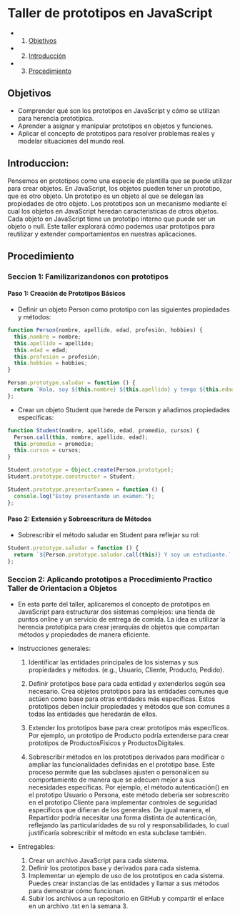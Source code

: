 # Taller de prototipos en JavaScript

- 1. [Objetivos](#Objetivos)
- 2. [Introducción](#Introducción)
- 3. [Procedimiento](#Procedimiento)

## Objetivos

- Comprender qué son los prototipos en JavaScript y cómo se utilizan para herencia prototípica.
- Aprender a asignar y manipular prototipos en objetos y funciones.
- Aplicar el concepto de prototipos para resolver problemas reales y modelar situaciones del mundo real.

## Introduccion:

Pensemos en prototipos como una especie de plantilla que se puede utilizar para crear objetos. En JavaScript, los objetos pueden tener un prototipo, que es otro objeto. Un prototipo es un objeto al que se delegan las propiedades de otro objeto. Los prototipos son un mecanismo mediante el cual los objetos en JavaScript heredan características de otros objetos. Cada objeto en JavaScript tiene un prototipo interno que puede ser un objeto o null. Este taller explorará cómo podemos usar prototipos para reutilizar y extender comportamientos en nuestras aplicaciones.

## Procedimiento

### Seccion 1: Familizarizandonos con prototipos

#### Paso 1: Creación de Prototipos Básicos

- Definir un objeto Person como prototipo con las siguientes propiedades y métodos:

```javascript
function Person(nombre, apellido, edad, profesión, hobbies) {
  this.nombre = nombre;
  this.apellido = apellido;
  this.edad = edad;
  this.profesión = profesión;
  this.hobbies = hobbies;
}

Person.prototype.saludar = function () {
  return `Hola, soy ${this.nombre} ${this.apellido} y tengo ${this.edad} años.`;
};
```

- Crear un objeto Student que herede de Person y añadimos propiedades especificas:

```javascript
function Student(nombre, apellido, edad, promedio, cursos) {
  Person.call(this, nombre, apellido, edad);
  this.promedio = promedio;
  this.cursos = cursos;
}

Student.prototype = Object.create(Person.prototype);
Student.prototype.constructor = Student;

Student.prototype.presentarExamen = function () {
  console.log("Estoy presentando un examen.");
};
```

#### Paso 2: Extensión y Sobreescritura de Métodos

- Sobrescribir el método saludar en Student para reflejar su rol:

```javascript
Student.prototype.saludar = function () {
  return `${Person.prototype.saludar.call(this)} Y soy un estudiante.`;
};
```

### Seccion 2: Aplicando prototipos a Procedimiento Practico Taller de Orientacion a Objetos

- En esta parte del taller, aplicaremos el concepto de prototipos en JavaScript para estructurar dos sistemas complejos: una tienda de puntos online y un servicio de entrega de comida. La idea es utilizar la herencia prototípica para crear jerarquías de objetos que compartan métodos y propiedades de manera eficiente.

- Instrucciones generales:

  1. Identificar las entidades principales de los sistemas y sus propiedades y métodos. (e.g., Usuario, Cliente, Producto, Pedido).
  
  2. Definir prototipos base para cada entidad y extenderlos según sea necesario. Crea objetos prototipos para las entidades comunes que actúen como base para otras entidades más específicas. Estos prototipos deben incluir propiedades y métodos que son comunes a todas las entidades que heredarán de ellos.
  
  3. Extender los prototipos base para crear prototipos más específicos. Por ejemplo, un prototipo de Producto podría extenderse para crear prototipos de ProductosFisicos y ProductosDigitales.

  4. Sobrescribir métodos en los prototipos derivados para modificar o ampliar las funcionalidades definidas en el prototipo base. Este proceso permite que las subclases ajusten o personalicen su comportamiento de manera que se adecuen mejor a sus necesidades específicas. Por ejemplo, el método autenticación() en el prototipo Usuario o Persona, este método debería ser sobrescrito en el prototipo Cliente para implementar controles de seguridad específicos que difieran de los generales. De igual manera, el Repartidor podría necesitar una forma distinta de autenticación, reflejando las particularidades de su rol y responsabilidades, lo cual justificaría sobrescribir el método en esta subclase también.

- Entregables:
  
    1. Crear un archivo JavaScript para cada sistema.
    2. Definir los prototipos base y derivados para cada sistema.
    3. Implementar un ejemplo de uso de los prototipos en cada sistema. Puedes crear instancias de las entidades y llamar a sus métodos para demostrar cómo funcionan.
    4. Subir los archivos a un repositorio en GitHub y compartir el enlace en un archivo .txt en la semana 3.
